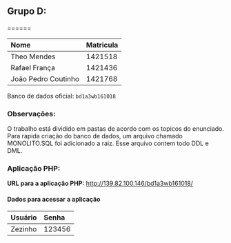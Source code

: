 ## Grupo D:
======

| Nome                | Matricula       |
| :-------------      | :-------------  |
| Theo Mendes         | 1421518         |
| Rafael França       | 1421436         |
| João Pedro Coutinho | 1421768         |

Banco de dados oficial: `bd1a3wb161018`


### Observações:
O trabalho está dividido em pastas de acordo com os topicos do enunciado.
Para rapida criação do banco de dados, um arquivo chamado MONOLITO.SQL foi adicionado a raiz.
Esse arquivo contem todo DDL e DML.


### Aplicação PHP:
**URL para a aplicação PHP:** http://139.82.100.146/bd1a3wb161018/
#### Dados para acessar a aplicação
| Usuário       | Senha          |
| :-------------| :------------- |
| Zezinho       | 123456         |

